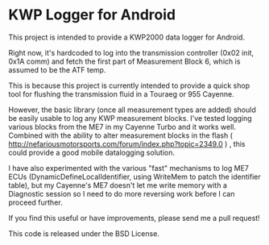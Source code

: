 # KWP Logger for Android

This project is intended to provide a KWP2000 data logger for Android.

Right now, it's hardcoded to log into the transmission controller (0x02 init, 0x1A comm) and fetch the first part of Measurement Block 6, which is assumed to be the ATF temp.

This is because this project is currently intended to provide a quick shop tool for flushing the transmission fluid in a Touraeg or 955 Cayenne.

However, the basic library (once all measurement types are added) should be easily usable to log any KWP measurement blocks. I've tested logging various blocks from the ME7 in my Cayenne Turbo and it works well. Combined with the ability to alter measurement blocks in the flash ( http://nefariousmotorsports.com/forum/index.php?topic=2349.0 ) , this could provide a good mobile datalogging solution.

I have also experimented with the various "fast" mechanisms to log ME7 ECUs (DynamicDefineLocalIdentifier, using WriteMem to patch the identifier table), but my Cayenne's ME7 doesn't let me write memory with a Diagnostic session so I need to do more reversing work before I can proceed further. 

If you find this useful or have improvements, please send me a pull request!

This code is released under the BSD License.
